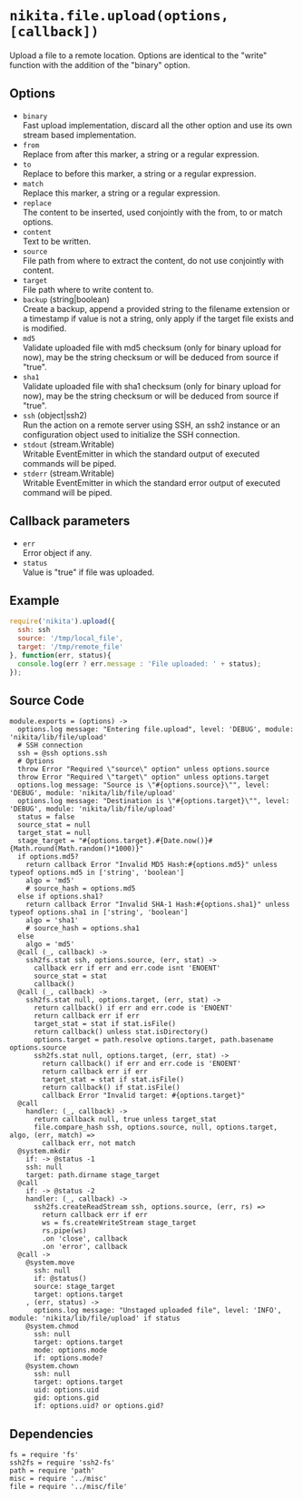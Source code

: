 
# `nikita.file.upload(options, [callback])`

Upload a file to a remote location. Options are identical to the "write"
function with the addition of the "binary" option.

## Options

* `binary`   
  Fast upload implementation, discard all the other option and use its own
  stream based implementation.
* `from`   
  Replace from after this marker, a string or a regular expression.
* `to`   
  Replace to before this marker, a string or a regular expression.
* `match`   
  Replace this marker, a string or a regular expression.
* `replace`   
  The content to be inserted, used conjointly with the from, to or match
  options.
* `content`   
  Text to be written.
* `source`   
  File path from where to extract the content, do not use conjointly with
  content.
* `target`   
  File path where to write content to.
* `backup` (string|boolean)   
  Create a backup, append a provided string to the filename extension or a
  timestamp if value is not a string, only apply if the target file exists and
  is modified.
* `md5`   
  Validate uploaded file with md5 checksum (only for binary upload for now),
  may be the string checksum or will be deduced from source if "true".
* `sha1`   
  Validate uploaded file with sha1 checksum (only for binary upload for now),
  may be the string checksum or will be deduced from source if "true".
* `ssh` (object|ssh2)   
  Run the action on a remote server using SSH, an ssh2 instance or an
  configuration object used to initialize the SSH connection.
* `stdout` (stream.Writable)   
  Writable EventEmitter in which the standard output of executed commands will
  be piped.
* `stderr` (stream.Writable)   
  Writable EventEmitter in which the standard error output of executed command
  will be piped.

## Callback parameters

* `err`   
  Error object if any.   
* `status`   
  Value is "true" if file was uploaded.   

## Example

```js
require('nikita').upload({
  ssh: ssh
  source: '/tmp/local_file',
  target: '/tmp/remote_file'
}, function(err, status){
  console.log(err ? err.message : 'File uploaded: ' + status);
});
```

## Source Code

    module.exports = (options) ->
      options.log message: "Entering file.upload", level: 'DEBUG', module: 'nikita/lib/file/upload'
      # SSH connection
      ssh = @ssh options.ssh
      # Options
      throw Error "Required \"source\" option" unless options.source
      throw Error "Required \"target\" option" unless options.target
      options.log message: "Source is \"#{options.source}\"", level: 'DEBUG', module: 'nikita/lib/file/upload'
      options.log message: "Destination is \"#{options.target}\"", level: 'DEBUG', module: 'nikita/lib/file/upload'
      status = false
      source_stat = null
      target_stat = null
      stage_target = "#{options.target}.#{Date.now()}#{Math.round(Math.random()*1000)}"
      if options.md5?
        return callback Error "Invalid MD5 Hash:#{options.md5}" unless typeof options.md5 in ['string', 'boolean']
        algo = 'md5'
        # source_hash = options.md5
      else if options.sha1?
        return callback Error "Invalid SHA-1 Hash:#{options.sha1}" unless typeof options.sha1 in ['string', 'boolean']
        algo = 'sha1'
        # source_hash = options.sha1
      else
        algo = 'md5'
      @call (_, callback) ->
        ssh2fs.stat ssh, options.source, (err, stat) ->
          callback err if err and err.code isnt 'ENOENT'
          source_stat = stat
          callback()
      @call (_, callback) ->
        ssh2fs.stat null, options.target, (err, stat) ->
          return callback() if err and err.code is 'ENOENT'
          return callback err if err
          target_stat = stat if stat.isFile()
          return callback() unless stat.isDirectory()
          options.target = path.resolve options.target, path.basename options.source
          ssh2fs.stat null, options.target, (err, stat) ->
            return callback() if err and err.code is 'ENOENT'
            return callback err if err
            target_stat = stat if stat.isFile()
            return callback() if stat.isFile()
            callback Error "Invalid target: #{options.target}"
      @call
        handler: (_, callback) ->
          return callback null, true unless target_stat
          file.compare_hash ssh, options.source, null, options.target, algo, (err, match) =>
            callback err, not match
      @system.mkdir
        if: -> @status -1
        ssh: null
        target: path.dirname stage_target
      @call
        if: -> @status -2
        handler: (_, callback) ->
          ssh2fs.createReadStream ssh, options.source, (err, rs) =>
            return callback err if err
            ws = fs.createWriteStream stage_target
            rs.pipe(ws)
            .on 'close', callback
            .on 'error', callback
      @call ->
        @system.move
          ssh: null
          if: @status()
          source: stage_target
          target: options.target
        , (err, status) ->
          options.log message: "Unstaged uploaded file", level: 'INFO', module: 'nikita/lib/file/upload' if status
        @system.chmod
          ssh: null
          target: options.target
          mode: options.mode
          if: options.mode?
        @system.chown
          ssh: null
          target: options.target
          uid: options.uid
          gid: options.gid
          if: options.uid? or options.gid?

## Dependencies

    fs = require 'fs'
    ssh2fs = require 'ssh2-fs'
    path = require 'path'
    misc = require '../misc'
    file = require '../misc/file'
